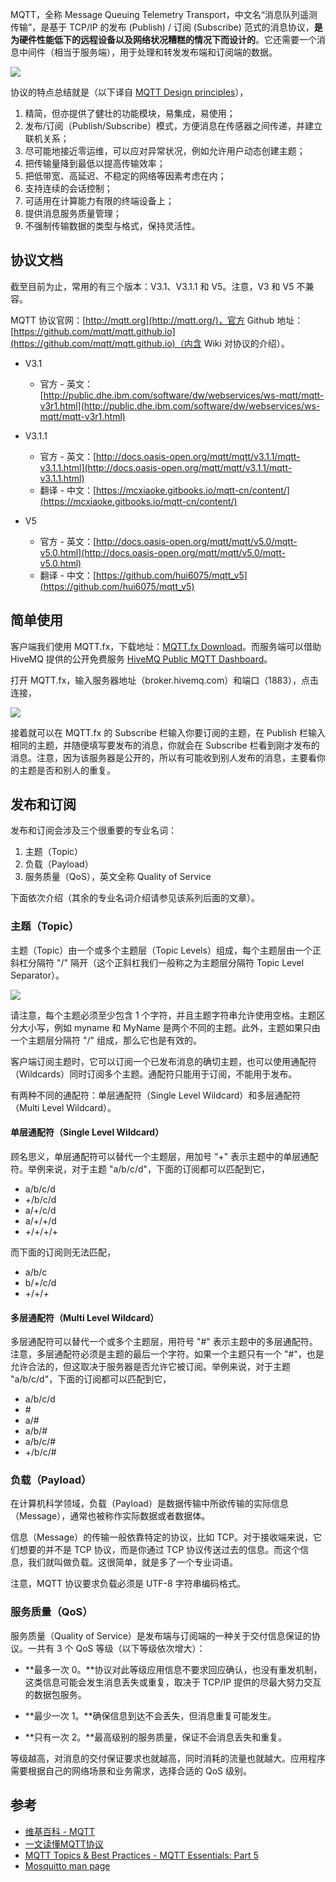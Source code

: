 MQTT，全称 Message Queuing Telemetry Transport，中文名“消息队列遥测传输”，是基于 TCP/IP 的发布 (Publish) / 订阅 (Subscribe) 范式的消息协议，**是为硬件性能低下的远程设备以及网络状况糟糕的情况下而设计的**。它还需要一个消息中间件（相当于服务端），用于处理和转发发布端和订阅端的数据。

![](https://resource.ethsonliu.com/image/20200424_01.png)

协议的特点总结就是（以下译自 [MQTT Design principles](<https://github.com/mqtt/mqtt.github.io/wiki/Design-Principles>)），

1. 精简，但亦提供了健壮的功能模块，易集成，易使用；
2. 发布/订阅（Publish/Subscribe）模式，方便消息在传感器之间传递，并建立联机关系；
3. 尽可能地接近零运维，可以应对异常状况，例如允许用户动态创建主题；
4. 把传输量降到最低以提高传输效率；
5. 把低带宽、高延迟、不稳定的网络等因素考虑在内；
6. 支持连续的会话控制；
7. 可适用在计算能力有限的终端设备上；
8. 提供消息服务质量管理；
9. 不强制传输数据的类型与格式，保持灵活性。

## 协议文档

截至目前为止，常用的有三个版本：V3.1、V3.1.1 和 V5。注意，V3 和 V5 不兼容。

MQTT 协议官网：[http://mqtt.org](http://mqtt.org/)，官方 Github 地址：[https://github.com/mqtt/mqtt.github.io](https://github.com/mqtt/mqtt.github.io)（内含 Wiki 对协议的介绍）。

- V3.1
  - 官方 - 英文：[http://public.dhe.ibm.com/software/dw/webservices/ws-mqtt/mqtt-v3r1.html](http://public.dhe.ibm.com/software/dw/webservices/ws-mqtt/mqtt-v3r1.html)

- V3.1.1
  - 官方 - 英文：[http://docs.oasis-open.org/mqtt/mqtt/v3.1.1/mqtt-v3.1.1.html](http://docs.oasis-open.org/mqtt/mqtt/v3.1.1/mqtt-v3.1.1.html)
  - 翻译 - 中文：[https://mcxiaoke.gitbooks.io/mqtt-cn/content/](https://mcxiaoke.gitbooks.io/mqtt-cn/content/)

- V5
  - 官方 - 英文：[http://docs.oasis-open.org/mqtt/mqtt/v5.0/mqtt-v5.0.html](http://docs.oasis-open.org/mqtt/mqtt/v5.0/mqtt-v5.0.html)
  - 翻译 - 中文：[https://github.com/hui6075/mqtt_v5](https://github.com/hui6075/mqtt_v5)

## 简单使用

客户端我们使用 MQTT.fx，下载地址：[MQTT.fx Download](https://mqttfx.jensd.de/index.php/download)。而服务端可以借助 HiveMQ 提供的公开免费服务 [HiveMQ Public MQTT Dashboard](http://www.mqtt-dashboard.com/)。

打开 MQTT.fx，输入服务器地址（broker.hivemq.com）和端口（1883），点击连接，

![](https://resource.ethsonliu.com/image/20200424_02.png)

接着就可以在 MQTT.fx 的 Subscribe 栏输入你要订阅的主题，在 Publish 栏输入相同的主题，并随便填写要发布的消息，你就会在 Subscribe 栏看到刚才发布的消息。注意，因为该服务器是公开的，所以有可能收到别人发布的消息，主要看你的主题是否和别人的重复。

## 发布和订阅

发布和订阅会涉及三个很重要的专业名词：

1. 主题（Topic）
2. 负载（Payload）
3. 服务质量（QoS），英文全称 Quality of Service

下面依次介绍（其余的专业名词介绍请参见该系列后面的文章）。

### 主题（Topic）

主题（Topic）由一个或多个主题层（Topic Levels）组成，每个主题层由一个正斜杠分隔符 "/" 隔开（这个正斜杠我们一般称之为主题层分隔符 Topic Level Separator）。

![](https://resource.ethsonliu.com/image/20200424_03.png)

请注意，每个主题必须至少包含 1 个字符，并且主题字符串允许使用空格。主题区分大小写，例如 myname 和 MyName 是两个不同的主题。此外，主题如果只由一个主题层分隔符 "/" 组成，那么它也是有效的。

客户端订阅主题时，它可以订阅一个已发布消息的确切主题，也可以使用通配符（Wildcards）同时订阅多个主题。通配符只能用于订阅，不能用于发布。

有两种不同的通配符：单层通配符（Single Level Wildcard）和多层通配符（Multi Level Wildcard）。

#### 单层通配符（Single Level Wildcard）

顾名思义，单层通配符可以替代一个主题层，用加号 "+" 表示主题中的单层通配符。举例来说，对于主题 "a/b/c/d"，下面的订阅都可以匹配到它，

- a/b/c/d
- +/b/c/d
- a/+/c/d
- a/+/+/d
- +/+/+/+

而下面的订阅则无法匹配，

- a/b/c
- b/+/c/d
- +/+/+

#### 多层通配符（Multi Level Wildcard）

多层通配符可以替代一个或多个主题层，用符号 "#" 表示主题中的多层通配符。注意，多层通配符必须是主题的最后一个字符。如果一个主题只有一个 "#"，也是允许合法的，但这取决于服务器是否允许它被订阅。举例来说，对于主题 "a/b/c/d"，下面的订阅都可以匹配到它，

- a/b/c/d
- \#
- a/#
- a/b/#
- a/b/c/#
- +/b/c/#

### 负载（Payload）

在计算机科学领域，负载（Payload）是数据传输中所欲传输的实际信息（Message），通常也被称作实际数据或者数据体。

信息（Message）的传输一般依靠特定的协议，比如 TCP。对于接收端来说，它们想要的并不是 TCP 协议，而是你通过 TCP 协议传送过去的信息。而这个信息，我们就叫做负载。这很简单，就是多了一个专业词语。

注意，MQTT 协议要求负载必须是 UTF-8 字符串编码格式。

### 服务质量（QoS）

服务质量（Quality of Service）是发布端与订阅端的一种关于交付信息保证的协议。一共有 3 个 QoS 等级（以下等级依次增大）：

- **最多一次 0。**协议对此等级应用信息不要求回应确认，也没有重发机制，这类信息可能会发生消息丢失或重复，取决于 TCP/IP 提供的尽最大努力交互的数据包服务。

- **最少一次 1。**确保信息到达不会丢失，但消息重复可能发生。

- **只有一次 2。**最高级别的服务质量，保证不会消息丢失和重复。

等级越高，对消息的交付保证要求也就越高，同时消耗的流量也就越大。应用程序需要根据自己的网络场景和业务需求，选择合适的 QoS 级别。

## 参考

- [维基百科 - MQTT](https://zh.wikipedia.org/wiki/MQTT)
- [一文读懂MQTT协议](https://www.jianshu.com/p/5c42cb0ed1e9)
- [MQTT Topics & Best Practices - MQTT Essentials: Part 5](https://www.hivemq.com/blog/mqtt-essentials-part-5-mqtt-topics-best-practices/)
- [Mosquitto man page](https://mosquitto.org/man/mosquitto-8.html)